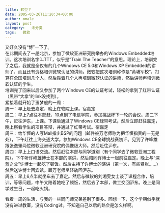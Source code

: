 ```yaml
---
title: 转型？
date: 2005-03-26T11:20:34+00:00
author: omale
layout: post
category:   未分类
tags:   微软
---
```

又好久没有“博”一下了。  
在此期间去了一趟北京，参加了微软亚洲研究院举办的Windows Embedded培训。这次培训名字叫TTT，似乎是&#8221;Train The Teacher&#8221;的意思。理论上，培训完了之后，我就是全仅有的几个Windows CE 5.0和Windows XP Embedded的讲师了，而且还有资格培训微软认证的讲师。微软把这次培训称作是“黄埔军校”，打算在全国培训几个人，然后靠着几个人再培训微软认证的讲师，然后讲师再培训微软认证的学生。  
培训完了回来以后又参加了两个Windows CE的认证考试，轻松的拿到了红带认证（黑带“大拿”的link没找到）。  
紧接着就开始了噩梦般的一周：  
周一：早上赶去嘉定，晚上在软院上课。宿嘉定  
周二：早上7点往本部赶，10点到了电信学院，参加挑战杯下一轮的会议。周二下午，赶往沪东，上课。下课后通过了Windows CE绿带考试，然后立即赶往嘉定，晚上察看学生的项目答辩，并通过了红带考试。宿嘉定  
周三：给华恒的人写Mail指出BSP的问题（邮件被万老师称为把华恒指责的一无是处），下午赶往上海交通大学，参加Windows CE全球挑战赛初评。见到了许峰雄跟张逸肇两位微软亚洲研究院的偶像级大师。然后赶往沪东。  
周四：早上上口语交流。然后赶往本部与同学道别（有个同学去了微软亚洲工程院）。下午听许峰雄博士在本部的演讲，然后陪同许博士一起前往嘉定。晚上与“深蓝之父”许博士一起吃了顿饭。然后主持了许博士的演讲（第一次，有些紧张……）然后送许博士回宾馆。跟万老师坐轻轨回沪东。  
周五：早上6点半就坐车去了嘉定。然后与微软的刘湘雯女士谈了课程合作，培训，等等问题，中午又陪着她吃了顿饭，然后去了本部，做工交回沪东。晚上是同学过生日，一起吃火锅。

看着一周的生活，与我的一些同门师兄弟差别了很多。回想一下，这个学期似乎就没有进过教室，没有Coding过。不知道自己以后的路会是怎么样啊。